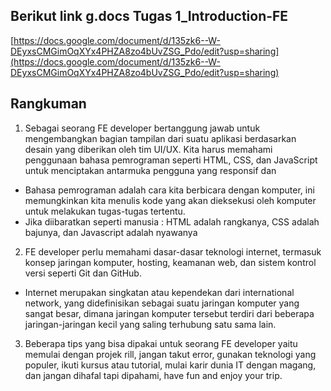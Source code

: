 ## Berikut link g.docs Tugas 1_Introduction-FE
[https://docs.google.com/document/d/135zk6--W-DEyxsCMGimOqXYx4PHZA8zo4bUvZSG_Pdo/edit?usp=sharing](https://docs.google.com/document/d/135zk6--W-DEyxsCMGimOqXYx4PHZA8zo4bUvZSG_Pdo/edit?usp=sharing)

## Rangkuman
1. Sebagai seorang FE developer bertanggung jawab untuk mengembangkan bagian tampilan dari suatu aplikasi berdasarkan desain yang diberikan oleh tim UI/UX. Kita harus memahami penggunaan bahasa pemrograman seperti HTML, CSS, dan JavaScript untuk menciptakan antarmuka pengguna yang responsif dan 
- Bahasa pemrograman adalah cara kita berbicara dengan komputer, ini memungkinkan kita menulis kode yang akan dieksekusi oleh komputer untuk melakukan tugas-tugas tertentu.
- Jika diibaratkan seperti manusia : HTML adalah rangkanya, CSS adalah bajunya, dan Javascript adalah nyawanya
2. FE developer perlu memahami dasar-dasar teknologi internet, termasuk konsep jaringan komputer, hosting, keamanan web, dan sistem kontrol versi seperti Git dan GitHub.
- Internet merupakan singkatan atau kependekan dari international network, yang didefinisikan sebagai suatu jaringan komputer yang sangat besar, dimana jaringan komputer tersebut terdiri dari beberapa jaringan-jaringan kecil yang saling terhubung satu sama lain.
3. Beberapa tips yang bisa dipakai untuk seorang FE developer yaitu memulai dengan projek rill, jangan takut error, gunakan teknologi yang populer, ikuti kursus atau tutorial, mulai karir dunia IT dengan magang, dan jangan dihafal tapi dipahami, have fun and enjoy your trip.
